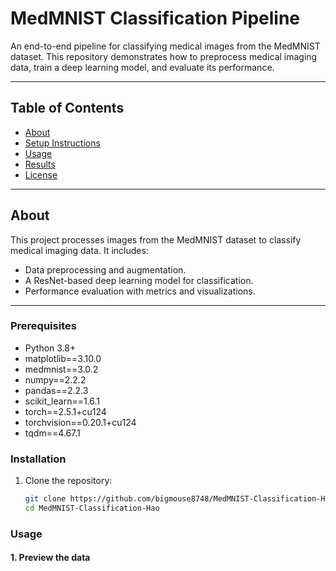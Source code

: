 # MedMNIST Classification Pipeline

An end-to-end pipeline for classifying medical images from the MedMNIST dataset. This repository demonstrates how to preprocess medical imaging data, train a deep learning model, and evaluate its performance.

---

## Table of Contents
- [About](#about)
- [Setup Instructions](#setup-instructions)
- [Usage](#usage)
- [Results](#results)
- [License](#license)

---

## About

This project processes images from the MedMNIST dataset to classify medical imaging data. It includes:
- Data preprocessing and augmentation.
- A ResNet-based deep learning model for classification.
- Performance evaluation with metrics and visualizations.

---
### Prerequisites
- Python 3.8+
- matplotlib==3.10.0
- medmnist==3.0.2
- numpy==2.2.2
- pandas==2.2.3
- scikit_learn==1.6.1
- torch==2.5.1+cu124
- torchvision==0.20.1+cu124
- tqdm==4.67.1
### Installation
1. Clone the repository:
   ```bash
   git clone https://github.com/bigmouse8748/MedMNIST-Classification-Hao.git
   cd MedMNIST-Classification-Hao
### Usage
#### 1. Preview the data

